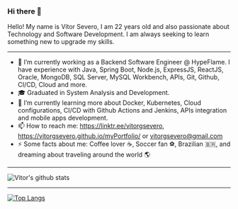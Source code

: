 ### Hi there 👋

Hello! My name is Vítor Severo, I am 22 years old and also passionate about Technology and Software Development. I am always seeking to learn something new to upgrade my skills.

---------------------------------------------------------------------------------------------------------------------------------------------------------------------------------

- 🔭  I’m currently working as a Backend Software Engineer @ HypeFlame. I have experience with Java, Spring Boot, Node.js, ExpressJS, ReactJS, Oracle, MongoDB, SQL Server, MySQL Workbench, APIs, Git, Github, CI/CD, Cloud and more. 
- 🎓 Graduated in System Analysis and Development.
- 🌱 I’m currently learning more about Docker, Kubernetes, Cloud configurations, CI/CD with Github Actions and Jenkins, APIs integration and mobile apps development.
- 📫 How to reach me: https://linktr.ee/vitorgsevero, https://vitorgsevero.github.io/myPortfolio/ or vitorgsevero@gmail.com
- ⚡ Some facts about me: Coffee lover ☕, Soccer fan ⚽, Brazilian 🇧🇷, and dreaming about traveling around the world 🌎 

---------------------------------------------------------------------------------------------------------------------------------------------------------------------------------

![Vitor's github stats](https://github-readme-stats.vercel.app/api?username=vitorgsevero&show_icons=true&theme=dark)

---------------------------------------------------------------------------------------------------------------------------------------------------------------------------------

[![Top Langs](https://github-readme-stats.vercel.app/api/top-langs/?username=vitorgsevero&hide=c,php)](https://github.com/vitorgsevero/github-readme-stats)

